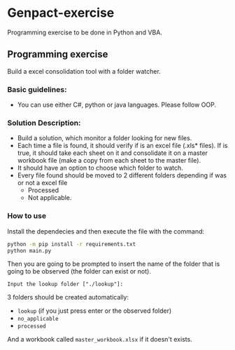 # Genpact-exercise

Programming exercise to be done in Python and VBA.

## Programming exercise

Build a excel consolidation tool with a folder watcher.

### Basic guidelines:

- You can use either C#, python or java languages. Please follow OOP.

### Solution Description:

- Build a solution, which monitor a folder looking for new files.
- Each time a file is found, it should verify if is an excel file (.xls\* files). If is true, it should take each sheet on it and consolidate it on a master workbook file (make a copy from each sheet to the master file).
- It should have an option to choose which folder to watch.
- Every file found should be moved to 2 different folders depending if was or not a excel file
  - Processed
  - Not applicable.

### How to use

Install the dependecies and then execute the file with the command:

```sh
python -m pip install -r requirements.txt
python main.py
```

Then you are going to be prompted to insert the name of the folder that is going to be observed (the folder can exist or not).

```
Input the lookup folder ["./lookup"]:
```

3 folders should be created automatically:

- `lookup` (if you just press enter or the observed folder)
- `no_applicable`
- `processed`

And a workbook called `master_workbook.xlsx` if it doesn't exists.


